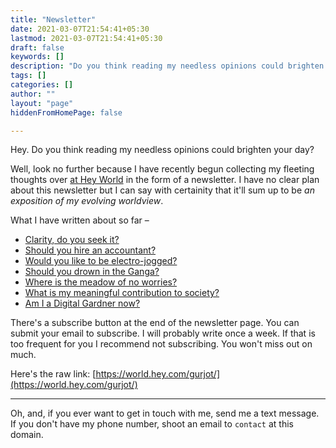 ```yaml
---
title: "Newsletter"
date: 2021-03-07T21:54:41+05:30
lastmod: 2021-03-07T21:54:41+05:30
draft: false
keywords: []
description: "Do you think reading my needless opinions could brighten your day? Subscribe to my newsletter."
tags: []
categories: []
author: ""
layout: "page"
hiddenFromHomePage: false

---
```

Hey. Do you think reading my needless opinions could brighten your day?

Well, look no further because I have recently begun collecting my fleeting thoughts over [at Hey World](https://world.hey.com/gurjot/) in the form of a newsletter. I have no clear plan about this newsletter but I can say with certainity that it'll sum up to be *an exposition of my evolving worldview*.

What I have written about so far –
* [Clarity, do you seek it?](https://world.hey.com/gurjot/clarity-do-you-seek-it-56bf9fe9)
* [Should you hire an accountant?](https://world.hey.com/gurjot/should-you-hire-an-accountant-54372393)
* [Would you like to be electro-jogged?](https://world.hey.com/gurjot/would-you-like-to-be-electro-jogged-fa79dffa)
* [Should you drown in the Ganga?](https://world.hey.com/gurjot/should-you-drown-in-the-ganga-36e93ea9)
* [Where is the meadow of no worries?](https://world.hey.com/gurjot/where-is-the-meadow-of-no-worries-9d917f5b)
* [What is my meaningful contribution to society?](https://world.hey.com/gurjot/what-is-my-contribution-to-society-d4f84ebe)
* [Am I a Digital Gardner now?](https://world.hey.com/gurjot/am-i-a-digital-gardener-now-0594246e)

There's a subscribe button at the end of the newsletter page. You can submit your email to subscribe. I will probably write once a week. If that is too frequent for you I recommend not subscribing. You won't miss out on much.

Here's the raw link: [https://world.hey.com/gurjot/](https://world.hey.com/gurjot/)

---

Oh, and, if you ever want to get in touch with me, send me a text message. If you don't have my phone number, shoot an email to ```contact``` at this domain.
